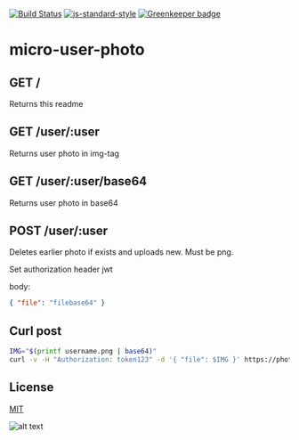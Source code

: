[![Build Status](https://travis-ci.org/telemark/micro-user-photo.svg?branch=master)](https://travis-ci.org/telemark/micro-user-photo)
[![js-standard-style](https://img.shields.io/badge/code%20style-standard-brightgreen.svg?style=flat)](https://github.com/feross/standard)
[![Greenkeeper badge](https://badges.greenkeeper.io/telemark/micro-user-photo.svg)](https://greenkeeper.io/)

# micro-user-photo

## GET /

Returns this readme

## GET /user/:user

Returns user photo in img-tag

## GET /user/:user/base64

Returns user photo in base64

## POST /user/:user

Deletes earlier photo if exists and uploads new. Must be png.

Set authorization header jwt

body:
```json
{ "file": "filebase64" }
```

## Curl post

```sh
IMG="$(printf username.png | base64)"
curl -v -H "Authorization: token123" -d '{ "file": $IMG }' https://photos.minelev.no/user/username
```

## License

[MIT](LICENSE)

![alt text](https://robots.kebabstudios.party/micro-user-photo.png "Robohash image of micro-user-photo")
